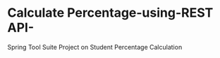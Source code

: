 # Calculate Percentage-using-REST API-
Spring Tool Suite Project on Student Percentage Calculation  
